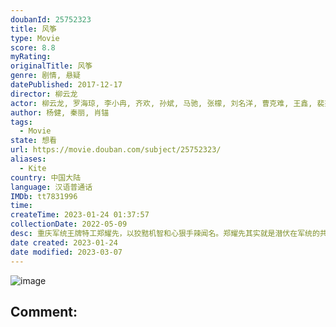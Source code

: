 ```yaml
---
doubanId: 25752323
title: 风筝
type: Movie
score: 8.8
myRating: 
originalTitle: 风筝
genre: 剧情, 悬疑
datePublished: 2017-12-17
director: 柳云龙
actor: 柳云龙, 罗海琼, 李小冉, 齐欢, 孙斌, 马驰, 张檬, 刘名洋, 曹克难, 王鑫, 裴兴雷, 石安妮, 殷飞, 雷汉, 马晓伟, 刘立伟, 谢承颖, 马晓峰, 刘戈滨, 陈大伟, 宋懿洁, 蒋宇韬, 夏志祥, 仇世有, 张琦, 侯煜, 胡健星, 潘嘉俊, 潘米多, 孙丽军, 刘志云, 王留胜, 吴潇娜, 张文东, 王冠淇, 程泓, 宋梵常乐, 戴文超, 惠建国, 邵敏, 顾鑫, 张捷, 徐晟, 王迅, 苏晴, 刘小翠, 张红革, 宋志安, 朱海军, 鄢佳辉, 霍亚楠, 王涵, 孙燕华, 施琅, 童晓梅, 张英, 杜娟, 张欣, 刘晓翠
author: 杨健, 秦丽, 肖锚
tags:
  - Movie
state: 想看
url: https://movie.douban.com/subject/25752323/
aliases:
  - Kite
country: 中国大陆
language: 汉语普通话
IMDb: tt7831996
time: 
createTime: 2023-01-24 01:37:57
collectionDate: 2022-05-09
desc: 重庆军统王牌特工郑耀先，以狡黠机智和心狠手辣闻名。郑耀先其实就是潜伏在军统的共产党特工“风筝”，为了确保“风筝”像一把尖刀始终刺在敌人的心脏上，在最关键时刻给国民党致命一击，郑耀先不得不成为自己同志眼...
date created: 2023-01-24
date modified: 2023-03-07
---
```


![image](p2508082006.jpg)

Comment:
---
